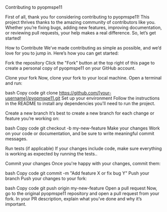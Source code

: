 Contributing to pyopmspe11

First of all, thank you for considering contributing to pyopmspe11! This project thrives thanks to the amazing community of contributors like you. Whether you’re fixing bugs, adding new features, improving documentation, or reviewing pull requests, your help makes a real difference. So, let’s get started!

How to Contribute
We’ve made contributing as simple as possible, and we’d love for you to jump in. Here’s how you can get started:

Fork the repository
Click the "Fork" button at the top right of this page to create a personal copy of pyopmspe11 on your GitHub account.

Clone your fork
Now, clone your fork to your local machine. Open a terminal and run:

bash
Copy code
git clone https://github.com/[your-username]/pyopmspe11.git
Set up your environment
Follow the instructions in the README to install any dependencies you'll need to run the project.

Create a new branch
It’s best to create a new branch for each change or feature you’re working on:

bash
Copy code
git checkout -b my-new-feature
Make your changes
Work on your code or documentation, and be sure to write meaningful commit messages.

Run tests (if applicable)
If your changes include code, make sure everything is working as expected by running the tests..

Commit your changes
Once you're happy with your changes, commit them:

bash
Copy code
git commit -m "Add feature X or fix bug Y"
Push your branch
Push your changes to your fork:

bash
Copy code
git push origin my-new-feature
Open a pull request
Now, go to the original pyopmspe11 repository and open a pull request from your fork. In your PR description, explain what you’ve done and why it’s important.
